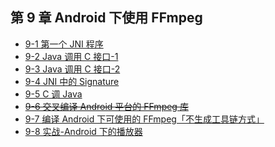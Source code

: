 ## 第 9 章 Android 下使用 FFmpeg

- [9-1 第一个 JNI 程序]()
- [9-2 Java 调用 C 接口-1]()
- [9-3 Java 调用 C 接口-2]()
- [9-4 JNI 中的 Signature]()
- [9-5 C 调 Java]()
- [~~9-6 交叉编译 Android 平台的 FFmpeg 库~~](https://github.com/kamaihamaiha/audio_video_dev_codes/blob/main/ffmpeg_note/docs/about_compile/cross_compile_for_android.md)
- [9-7 编译 Android 下可使用的 FFmpeg「不生成工具链方式」]()
- [9-8 实战-Android 下的播放器](9-8.md)

